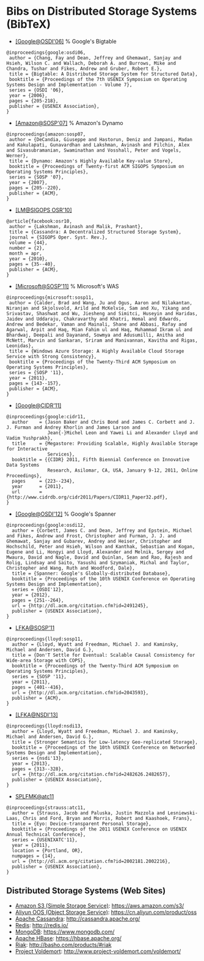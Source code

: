# Bibs on Distributed Storage Systems (BibTeX)

- [[Google@OSDI'06]](http://dl.acm.org/citation.cfm?id=1267323)  % Google's Bigtable
```
@inproceedings{google:osdi06,
 author = {Chang, Fay and Dean, Jeffrey and Ghemawat, Sanjay and Hsieh, Wilson C. and Wallach, Deborah A. and Burrows, Mike and Chandra, Tushar and Fikes, Andrew and Gruber, Robert E.},
 title = {Bigtable: A Distributed Storage System for Structured Data},
 booktitle = {Proceedings of the 7th USENIX Symposium on Operating Systems Design and Implementation - Volume 7},
 series = {OSDI '06},
 year = {2006},
 pages = {205-218},
 publisher = {USENIX Association},
} 
```

- [[Amazon@SOSP'07]](http://dl.acm.org/citation.cfm?id=1294281) % Amazon's Dynamo
```
@inproceedings{amazon:sosp07,
 author = {DeCandia, Giuseppe and Hastorun, Deniz and Jampani, Madan and Kakulapati, Gunavardhan and Lakshman, Avinash and Pilchin, Alex and Sivasubramanian, Swaminathan and Vosshall, Peter and Vogels, Werner},
 title = {Dynamo: Amazon's Highly Available Key-value Store},
 booktitle = {Proceedings of Twenty-first ACM SIGOPS Symposium on Operating Systems Principles},
 series = {SOSP '07},
 year = {2007},
 pages = {205--220},
 publisher = {ACM},
}
```

- [[LM@SIGOPS OSR'10]](http://dl.acm.org/citation.cfm?id=1773922)
```
@article{facebook:osr10,
 author = {Lakshman, Avinash and Malik, Prashant},
 title = {Cassandra: A Decentralized Structured Storage System},
 journal = {SIGOPS Oper. Syst. Rev.},
 volume = {44},
 number = {2},
 month = apr,
 year = {2010},
 pages = {35--40},
 publisher = {ACM},
}
```

- [[Microsoft@SOSP'11]](http://dl.acm.org/citation.cfm?id=2043571)  % Microsoft's WAS
```
@inproceedings{microsoft:sosp11,
 author = {Calder, Brad and Wang, Ju and Ogus, Aaron and Nilakantan, Niranjan and Skjolsvold, Arild and McKelvie, Sam and Xu, Yikang and Srivastav, Shashwat and Wu, Jiesheng and Simitci, Huseyin and Haridas, Jaidev and Uddaraju, Chakravarthy and Khatri, Hemal and Edwards, Andrew and Bedekar, Vaman and Mainali, Shane and Abbasi, Rafay and Agarwal, Arpit and Haq, Mian Fahim ul and Haq, Muhammad Ikram ul and Bhardwaj, Deepali and Dayanand, Sowmya and Adusumilli, Anitha and McNett, Marvin and Sankaran, Sriram and Manivannan, Kavitha and Rigas, Leonidas},
 title = {Windows Azure Storage: A Highly Available Cloud Storage Service with Strong Consistency},
 booktitle = {Proceedings of the Twenty-Third ACM Symposium on Operating Systems Principles},
 series = {SOSP '11},
 year = {2011},
 pages = {143--157},
 publisher = {ACM},
}
```

- [[Google@CIDR'11]](http://citeseer.ist.psu.edu/viewdoc/summary?doi=10.1.1.185.4719)
```
@inproceedings{google:cidr11,
  author    = {Jason Baker and Chris Bond and James C. Corbett and J. J. Furman and Andrey Khorlin and James Larson and
               Jean{-}Michel Leon and Yawei Li and Alexander Lloyd and Vadim Yushprakh},
  title     = {Megastore: Providing Scalable, Highly Available Storage for Interactive
               Services},
  booktitle = {{CIDR} 2011, Fifth Biennial Conference on Innovative Data Systems
               Research, Asilomar, CA, USA, January 9-12, 2011, Online Proceedings},
  pages     = {223--234},
  year      = {2011},
  url       = {http://www.cidrdb.org/cidr2011/Papers/CIDR11_Paper32.pdf},
}
```

- [[Google@OSDI'12]](http://dl.acm.org/citation.cfm?id=2491245)  % Google's Spanner
```
@inproceedings{google:osdi12,
  author = {Corbett, James C. and Dean, Jeffrey and Epstein, Michael and Fikes, Andrew and Frost, Christopher and Furman, J. J. and Ghemawat, Sanjay and Gubarev, Andrey and Heiser, Christopher and Hochschild, Peter and Hsieh, Wilson and Kanthak, Sebastian and Kogan, Eugene and Li, Hongyi and Lloyd, Alexander and Melnik, Sergey and Mwaura, David and Nagle, David and Quinlan, Sean and Rao, Rajesh and Rolig, Lindsay and Saito, Yasushi and Szymaniak, Michal and Taylor, Christopher and Wang, Ruth and Woodford, Dale},
  title = {Spanner: Google's Globally-distributed Database},
  booktitle = {Proceedings of the 10th USENIX Conference on Operating Systems Design and Implementation},
  series = {OSDI'12},
  year = {2012},
  pages = {251--264},
  url = {http://dl.acm.org/citation.cfm?id=2491245},
  publisher = {USENIX Association},
}
```

- [LFKA@SOSP'11](http://dl.acm.org/citation.cfm?id=2043593)
```
@inproceedings{lloyd:sosp11,
  author = {Lloyd, Wyatt and Freedman, Michael J. and Kaminsky, Michael and Andersen, David G.},
  title = {Don'T Settle for Eventual: Scalable Causal Consistency for Wide-area Storage with COPS},
  booktitle = {Proceedings of the Twenty-Third ACM Symposium on Operating Systems Principles},
  series = {SOSP '11},
  year = {2011},
  pages = {401--416},
  url = {http://dl.acm.org/citation.cfm?id=2043593},
  publisher = {ACM},
}
```

- [[LFKA@NSDI'13]](http://dl.acm.org/citation.cfm?id=2482657)
```
@inproceedings{lloyd:nsdi13,
  author = {Lloyd, Wyatt and Freedman, Michael J. and Kaminsky, Michael and Andersen, David G.},
  title = {Stronger Semantics for Low-latency Geo-replicated Storage},
  booktitle = {Proceedings of the 10th USENIX Conference on Networked Systems Design and Implementation},
  series = {nsdi'13},
  year = {2013},
  pages = {313--328},
  url = {http://dl.acm.org/citation.cfm?id=2482626.2482657},
  publisher = {USENIX Association},
}
```

- [SPLFMK@atc11](https://www.usenix.org/legacy/events/atc11/tech/final_files/Strauss.pdf)
```
@inproceedings{strauss:atc11,
  author = {Strauss, Jacob and Paluska, Justin Mazzola and Lesniewski-Laas, Chris and Ford, Bryan and Morris, Robert and Kaashoek, Frans},
  title = {Eyo: Device-transparent Personal Storage},
  booktitle = {Proceedings of the 2011 USENIX Conference on USENIX Annual Technical Conference},
  series = {USENIXATC'11},
  year = {2011},
  location = {Portland, OR},
  numpages = {14},
  url = {http://dl.acm.org/citation.cfm?id=2002181.2002216},
  publisher = {USENIX Association},
} 
```

## Distributed Storage Systems (Web Sites)
- [Amazon S3 (Simple Storage Service)](https://aws.amazon.com/s3/): https://aws.amazon.com/s3/
- [Aliyun OOS (Object Storage Service)](https://cn.aliyun.com/product/oss): https://cn.aliyun.com/product/oss
- [Apache Cassandra](http://cassandra.apache.org/): http://cassandra.apache.org/
- [Redis](http://redis.io/): http://redis.io/
- [MongoDB](https://www.mongodb.com/): https://www.mongodb.com/
- [Apache HBase](https://hbase.apache.org/): https://hbase.apache.org/
- [Riak](http://basho.com/products/#riak): http://basho.com/products/#riak
- [Project Voldemort](http://www.project-voldemort.com/voldemort/): http://www.project-voldemort.com/voldemort/
